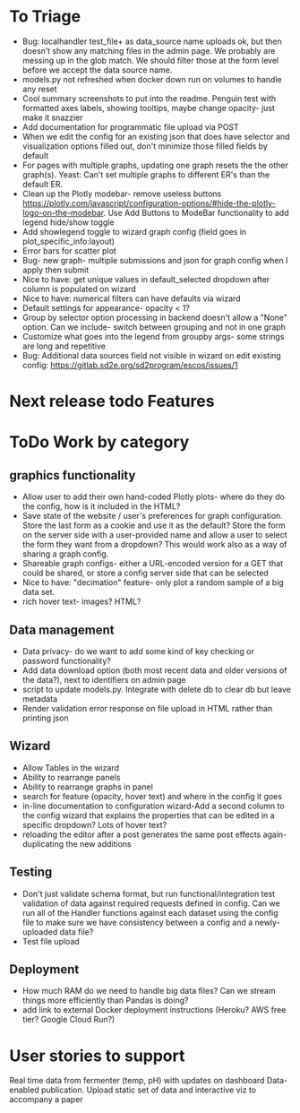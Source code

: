 # To Triage

- Bug: localhandler test_file+ as data_source name uploads ok, but then doesn’t show any matching files in the admin page. We probably are messing up in the glob match. We should filter those at the form level before we accept the data source name.
- models.py not refreshed when docker down run on volumes to handle any reset
- Cool summary screenshots to put into the readme. Penguin test with formatted axes labels, showing tooltips, maybe change opacity- just make it snazzier
- Add documentation for programmatic file upload via POST 
- When we edit the config for an existing json that does have selector and visualization options filled out, don't minimize those filled fields by default
- For pages with multiple graphs, updating one graph resets the the other graph(s). Yeast: Can't set multiple graphs to different ER's than the default ER.
- Clean up the Plotly modebar- remove useless buttons https://plotly.com/javascript/configuration-options/#hide-the-plotly-logo-on-the-modebar. Use Add Buttons to ModeBar functionality to add legend hide/show toggle
- Add showlegend toggle to wizard graph config (field goes in plot_specific_info:layout)
- Error bars for scatter plot
- Bug- new graph- multiple submissions and json for graph config when I apply then submit
- Nice to have: get unique values in default_selected dropdown after column is populated on wizard
- Nice to have: numerical filters can have defaults via wizard
- Default settings for appearance- opacity < 1?
- Group by selector option processing in backend doesn't allow a "None" option. Can we include- switch between grouping and not in one graph
- Customize what goes into the legend from groupby args- some strings are long and repetitive
- Bug: Additional data sources field not visible in wizard on edit existing config: https://gitlab.sd2e.org/sd2program/escos/issues/1

# Next release todo Features

# ToDo Work by category

## graphics functionality
- Allow user to add their own hand-coded Plotly plots- where do they do the config, how is it included in the HTML?
- Save state of the website / user's preferences for graph configuration. Store the last form as a cookie and use it as the default? Store the form on the server side with a user-provided name and allow a user to select the form they want from a dropdown? This would work also as a way of sharing a graph config.
- Shareable graph configs- either a URL-encoded version for a GET that could be shared, or store a config server side that can be selected
- Nice to have: "decimation" feature- only plot a random sample of a big data set.
- rich hover text- images? HTML?

## Data management

- Data privacy- do we want to add some kind of key checking or password functionality?
- Add data download option (both most recent data and older versions of the data?), next to identifiers on admin page
- script to update models.py. Integrate with delete db to clear db but leave metadata
- Render validation error response on file upload in HTML rather than printing json

## Wizard
- Allow Tables in the wizard
- Ability to rearrange panels
- Ability to rearrange graphs in panel
- search for feature (opacity, hover text) and where in the config it goes
- in-line documentation to configuration wizard-Add a second column to the config wizard that explains the properties that can be edited in a specific dropdown? Lots of hover text?
- reloading the editor after a post generates the same post effects again- duplicating the new additions

## Testing
- Don't just validate schema format, but run functional/integration test validation of data against required requests defined in config. Can we run all of the Handler functions against each dataset using the config file to make sure we have consistency between a config and a newly-uploaded data file?
- Test file upload

## Deployment
- How much RAM do we need to handle big data files? Can we stream things more efficiently than Pandas is doing?
- add link to external Docker deployment instructions (Heroku? AWS free tier? Google Cloud Run?)


# User stories to support

Real time data from fermenter (temp, pH) with updates on dashboard
Data-enabled publication. Upload static set of data and interactive viz to accompany a paper
